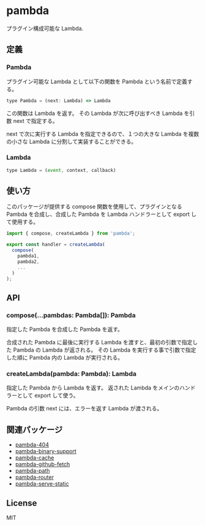 # pambda

プラグイン構成可能な Lambda.

## 定義

### Pambda

プラグイン可能な Lambda として以下の関数を Pambda という名前で定義する。

``` javascript
type Pambda = (next: Lambda) => Lambda
```

この関数は Lambda を返す。 その Lambda が次に呼び出すべき Lambda を引数 next で指定する。

next で次に実行する Lambda を指定できるので、１つの大きな Lambda を複数の小さな Lambda に分割して実装することができる。

### Lambda

``` javascript
type Lambda = (event, context, callback)
```

## 使い方

このパッケージが提供する compose 関数を使用して、プラグインとなる Pambda を合成し、合成した Pambda を Lambda ハンドラーとして export して使用する。

``` javascript
import { compose, createLambda } from 'pambda';

export const handler = createLambda(
  compose(
    pambda1,
    pambda2,
    ...
  )
);
```

## API

### compose(...pambdas: Pambda[]): Pambda

指定した Pambda を合成した Pambda を返す。

合成された Pambda に最後に実行する Lambda を渡すと、最初の引数で指定した Pambda の Lambda が返される。
その Lambda を実行する事で引数で指定した順に Pambda 内の Lambda が実行される。

### createLambda(pambda: Pambda): Lambda

指定した Pambda から Lambda を返す。
返された Lambda をメインのハンドラーとして export して使う。

Pambda の引数 next には、エラーを返す Lambda が渡される。

## 関連パッケージ

- [pambda-404](https://github.com/pambda/pambda-404)
- [pambda-binary-support](https://github.com/pambda/pambda-binary-support)
- [pambda-cache](https://github.com/pambda/pambda-cache)
- [pambda-github-fetch](https://github.com/pambda/pambda-github-fetch)
- [pambda-path](https://github.com/pambda/pambda-path)
- [pambda-router](https://github.com/pambda/pambda-router)
- [pambda-serve-static](https://github.com/pambda/pambda-serve-static)

## License

MIT
